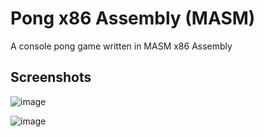 # Pong x86 Assembly (MASM)
A console pong game written in MASM x86 Assembly

## Screenshots
![image](https://github.com/user-attachments/assets/ac42012f-6c32-42e0-b49a-cf770b9388cf)

![image](https://github.com/user-attachments/assets/35608bc2-295a-473f-8e67-b294e382ce68)
